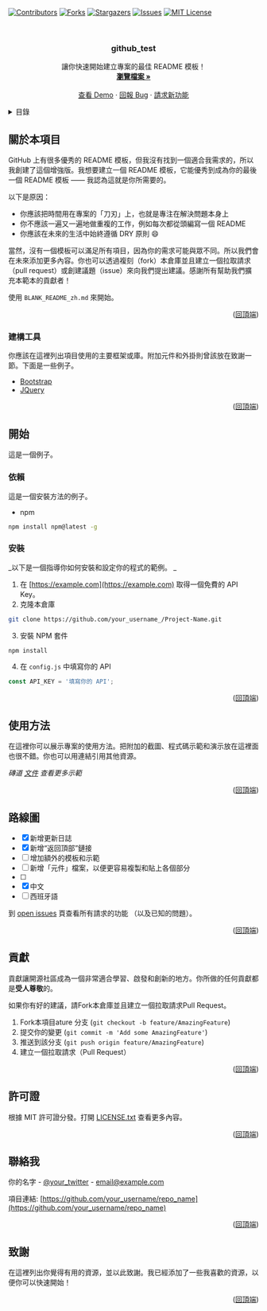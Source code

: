 <div id="top"></div>
<!--
*** 感谢查看我们的最佳 README 模板，如果你有好的建议，请复刻（fork）本仓库并且创建一个
*** 拉取请求（pull request），或者直接创建一个带「enhancement」标签的议题（issue）。
*** 不要忘记给该项目点一个 star！
*** 再次感谢！现在快去创建一些了不起的东西吧！:D
-->



<!-- 项目 SHIELDS -->
<!--
*** 我们使用了 markdown 「参考风格」的链接以便于阅读。
*** 参考链接是用方括号 [ ] 包围起来的，而非 圆括号 ( )。
*** 请到文档末尾查看 contributors-url、forks-url 等变量的声明。这是一种可选的简洁语法，你可能会想要使用。
*** https://www.markdownguide.org/basic-syntax/#reference-style-links
-->
[![Contributors][contributors-shield]][contributors-url]
[![Forks][forks-shield]][forks-url]
[![Stargazers][stars-shield]][stars-url]
[![Issues][issues-shield]][issues-url]
[![MIT License][license-shield]][license-url]
<!--[![LinkedIn][linkedin-shield]][linkedin-url]-->



<!-- 项目 LOGO -->
<br />
<div align="center">
  <a href="https://github.com/othneildrew/Best-README-Template">
    <!--範例-->
    <!--<img src="images/logo.png" alt="Logo" width="80" height="80">-->
  </a>
 
 <h3 align="center">github_test</h3>

 <p align="center">
 讓你快速開始建立專案的最佳 README 模板！
 <br />
 <a href="https://github.com/othneildrew/Best-README-Template"><strong>瀏覽檔案 »</strong></a>
 <br />
 <br />
 <a href="https://github.com/othneildrew/Best-README-Template">查看 Demo</a>
 ·
 <a href="https://github.com/othneildrew/Best-README-Template/issues">回報 Bug</a>
 ·
 <a href="https://github.com/othneildrew/Best-README-Template/issues">請求新功能</a>
 </p>
</div>



<!-- 目錄 -->
<details>
 <summary>目錄</summary>
 <ol>
 <li>
 <a href="#關於本項目">關於本項目</a>
 <ul>
 <li><a href="#建構工具">建構工具</a></li>
 </ul>
 </li>
 <li>
 <a href="#開始">開始</a>
 <ul>
 <li><a href="#依賴">依賴</a></li>
 <li><a href="#安裝">安裝</a></li>
 </ul>
 </li>
 <li><a href="#使用方法">使用方法</a></li>
 <li><a href="#路線圖">路線圖</a></li>
 <li><a href="#貢獻">貢獻</a></li>
 <li><a href="#許可證">許可證</a></li>
 <li><a href="#聯絡我">聯絡我</a></li>
 <li><a href="#致謝">致謝</a></li>
 </ol>
</details>



<!-- 關於本項目 -->
## 關於本項目



GitHub 上有很多優秀的 README 模板，但我沒有找到一個適合我需求的，所以我創建了這個增強版。我想要建立一個 README 模板，它能優秀到成為你的最後一個 README 模板 —— 我認為這就是你所需要的。

以下是原因：
* 你應該把時間用在專案的「刀刃」上，也就是專注在解決問題本身上
* 你不應該一遍又一遍地做重複的工作，例如每次都從頭編寫一個 README
* 你應該在未來的生活中始終遵循 DRY 原則 :smile:

當然，沒有一個模板可以滿足所有項目，因為你的需求可能與眾不同。所以我們會在未來添加更多內容。你也可以透過複刻（fork）本倉庫並且建立一個拉取請求（pull request）或創建議題（issue）來向我們提出建議。感謝所有幫助我們擴充本範本的貢獻者！

使用 `BLANK_README_zh.md` 來開始。

<p align="right">(<a href="#top">回頂端</a>)</p>



### 建構工具

你應該在這裡列出項目使用的主要框架或庫。附加元件和外掛則曾該放在致謝一節。下面是一些例子。

* [Bootstrap](https://getbootstrap.com)
* [JQuery](https://jquery.com)

<p align="right">(<a href="#top">回頂端</a>)</p>



<!-- 開始 -->
## 開始

這是一個例子。

### 依賴

這是一個安裝方法的例子。
* npm
 ```sh
 npm install npm@latest -g
 ```

### 安裝

_以下是一個指導你如何安裝和設定你的程式的範例。 _

1. 在 [https://example.com](https://example.com) 取得一個免費的 API Key。
2. 克隆本倉庫
 ```sh
 git clone https://github.com/your_username_/Project-Name.git
 ```
3. 安裝 NPM 套件
 ```sh
 npm install
 ```
4. 在 `config.js` 中填寫你的 API
 ```js
 const API_KEY = '填寫你的 API';
 ```

<p align="right">(<a href="#top">回頂端</a>)</p>



<!-- 使用方法 範例 -->
## 使用方法

在這裡你可以展示專案的使用方法。把附加的截圖、程式碼示範和演示放在這裡面也很不錯。你也可以用連結引用其他資源。

_磚道 [文件](https://example.com) 查看更多示範_

<p align="right">(<a href="#top">回頂端</a>)</p>



<!-- 路線圖 -->
## 路線圖

- [x] 新增更新日誌
- [x] 新增“返回頂部”鏈接
- [ ] 增加額外的模板和示範
- [ ] 新增「元件」檔案，以便更容易複製和貼上各個部分
- [ ]
 - [x] 中文
 - [ ] 西班牙語

到 [open issues](https://github.com/othneildrew/Best-README-Template/issues) 頁查看所有請求的功能 （以及已知的問題）。

<p align="right">(<a href="#top">回頂端</a>)</p>



<!-- 貢獻 -->
## 貢獻

貢獻讓開源社區成為一個非常適合學習、啟發和創新的地方。你所做的任何貢獻都是**受人尊敬**的。

如果你有好的建議，請Fork本倉庫並且建立一個拉取請求Pull Request。

1. Fork本項目ature 分支 (`git checkout -b feature/AmazingFeature`)
3. 提交你的變更 (`git commit -m 'Add some AmazingFeature'`)
4. 推送到該分支 (`git push origin feature/AmazingFeature`)
5. 建立一個拉取請求（Pull Request）

<p align="right">(<a href="#top">回頂端</a>)</p>



<!-- 許可證 -->
## 許可證

根據 MIT 許可證分發。打開 [LICENSE.txt](LICENSE.txt) 查看更多內容。


<p align="right">(<a href="#top">回頂端</a>)</p>



<!-- 聯絡我 -->
## 聯絡我

你的名字 - [@your_twitter](https://twitter.com/your_username) - email@example.com

項目連結: [https://github.com/your_username/repo_name](https://github.com/your_username/repo_name)

<p align="right">(<a href="#top">回頂端</a>)</p>



<!-- 致謝 -->
## 致謝

在這裡列出你覺得有用的資源，並以此致謝。我已經添加了一些我喜歡的資源，以便你可以快速開始！
<!-- 範例 -->
<!--* [Choose an Open Source License](https://choosealicense.com)-->

<p align="right">(<a href="#top">回頂端</a>)</p>



<!-- MARKDOWN 連結 & 圖片 -->
<!-- https://www.markdownguide.org/basic-syntax/#reference-style-links -->
[contributors-shield]: https://img.shields.io/github/contributors/bro278911/github_test.svg?style=for-the-badge
[contributors-url]: https://github.com/bro278911/github_test/graphs/contributors
[forks-shield]: https://img.shields.io/github/forks/bro278911/github_test.svg?style=for-the-badge
[forks-url]: https://github.com/bro278911/github_test/network/members
[stars-shield]: https://img.shields.io/github/stars/bro278911/github_test.svg?style=for-the-badge
[stars-url]: https://github.com/bro278911/github_test/stargazers
[issues-shield]: https://img.shields.io/github/issues/bro278911/github_test.svg?style=for-the-badge
[issues-url]: https://github.com/bro278911/github_test/issues
[license-shield]: https://img.shields.io/github/license/bro278911/github_test.svg?style=for-the-badge
[license-url]: https://github.com/bro278911/github_test/blob/master/LICENSE.txt
<!--[linkedin-shield]: https://img.shields.io/badge/-LinkedIn-black.svg?style=for-the-badge&logo=linkedin&colorB=555
[linkedin-url]: https://linkedin.com/in/othneildrew-->
[product-screenshot]: images/screenshot.png

